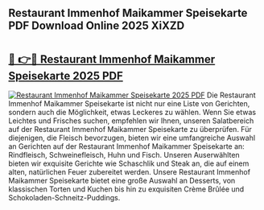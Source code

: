 ## Restaurant Immenhof Maikammer Speisekarte PDF Download Online 2025 XiXZD

# <h2><a href="http://gc9m6n9.nevu.top/?p=Restaurant+Immenhof+Maikammer+Speisekarte">🔗 👉🔴 Restaurant Immenhof Maikammer Speisekarte 2025 PDF</a></h2>

[![Restaurant Immenhof Maikammer Speisekarte 2025 PDF](https://i.imgur.com/dBaPXMq.png)](http://gc9m6n9.nevu.top/?p=Restaurant+Immenhof+Maikammer+Speisekarte)
Die Restaurant Immenhof Maikammer Speisekarte ist nicht nur eine Liste von Gerichten, sondern auch die Möglichkeit, etwas Leckeres zu wählen. Wenn Sie etwas Leichtes und Frisches suchen, empfehlen wir Ihnen, unseren Salatbereich auf der Restaurant Immenhof Maikammer Speisekarte zu überprüfen. Für diejenigen, die Fleisch bevorzugen, bieten wir eine umfangreiche Auswahl an Gerichten auf der Restaurant Immenhof Maikammer Speisekarte an: Rindfleisch, Schweinefleisch, Huhn und Fisch. Unseren Auserwählten bieten wir exquisite Gerichte wie Schaschlik und Steak an, die auf einem alten, natürlichen Feuer zubereitet werden. Unsere Restaurant Immenhof Maikammer Speisekarte bietet eine große Auswahl an Desserts, von klassischen Torten und Kuchen bis hin zu exquisiten Crème Brûlée und Schokoladen-Schneitz-Puddings.
